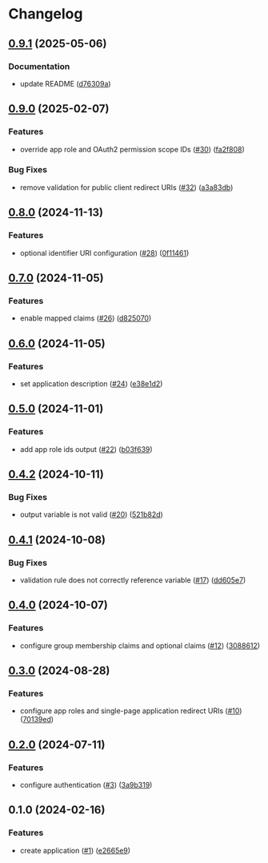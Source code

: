 # Changelog

## [0.9.1](https://github.com/equinor/terraform-azuread-app/compare/v0.9.0...v0.9.1) (2025-05-06)


### Documentation

* update README ([d76309a](https://github.com/equinor/terraform-azuread-app/commit/d76309ac4d0856d5e56e1b3282b0dd2635e90ea7))

## [0.9.0](https://github.com/equinor/terraform-azuread-app/compare/v0.8.0...v0.9.0) (2025-02-07)


### Features

* override app role and OAuth2 permission scope IDs ([#30](https://github.com/equinor/terraform-azuread-app/issues/30)) ([fa2f808](https://github.com/equinor/terraform-azuread-app/commit/fa2f808e8cb1688130380406b167b44ccbfb8c8d))


### Bug Fixes

* remove validation for public client redirect URIs ([#32](https://github.com/equinor/terraform-azuread-app/issues/32)) ([a3a83db](https://github.com/equinor/terraform-azuread-app/commit/a3a83db934ad8081f7e98f067bc2d2500bf2cc2a))

## [0.8.0](https://github.com/equinor/terraform-azuread-app/compare/v0.7.0...v0.8.0) (2024-11-13)


### Features

* optional identifier URI configuration  ([#28](https://github.com/equinor/terraform-azuread-app/issues/28)) ([0f11461](https://github.com/equinor/terraform-azuread-app/commit/0f11461b53e671b7c07d03ddeb8051cc9226b68d))

## [0.7.0](https://github.com/equinor/terraform-azuread-app/compare/v0.6.0...v0.7.0) (2024-11-05)


### Features

* enable mapped claims ([#26](https://github.com/equinor/terraform-azuread-app/issues/26)) ([d825070](https://github.com/equinor/terraform-azuread-app/commit/d825070ac28d2cb69eed46ecd631acff7cb926b9))

## [0.6.0](https://github.com/equinor/terraform-azuread-app/compare/v0.5.0...v0.6.0) (2024-11-05)


### Features

* set application description ([#24](https://github.com/equinor/terraform-azuread-app/issues/24)) ([e38e1d2](https://github.com/equinor/terraform-azuread-app/commit/e38e1d2d1bb9ad836bd201877058048af81a7af4))

## [0.5.0](https://github.com/equinor/terraform-azuread-app/compare/v0.4.2...v0.5.0) (2024-11-01)


### Features

* add app role ids output ([#22](https://github.com/equinor/terraform-azuread-app/issues/22)) ([b03f639](https://github.com/equinor/terraform-azuread-app/commit/b03f639de79131ed91ac55b0be00540f23a43976))

## [0.4.2](https://github.com/equinor/terraform-azuread-app/compare/v0.4.1...v0.4.2) (2024-10-11)


### Bug Fixes

* output variable is not valid ([#20](https://github.com/equinor/terraform-azuread-app/issues/20)) ([521b82d](https://github.com/equinor/terraform-azuread-app/commit/521b82d016b28108a962b2a32b6c728411b3a721))

## [0.4.1](https://github.com/equinor/terraform-azuread-app/compare/v0.4.0...v0.4.1) (2024-10-08)


### Bug Fixes

* validation rule does not correctly reference variable ([#17](https://github.com/equinor/terraform-azuread-app/issues/17)) ([dd605e7](https://github.com/equinor/terraform-azuread-app/commit/dd605e728a0b5df6df5eceb3d31f8104a02072bb))

## [0.4.0](https://github.com/equinor/terraform-azuread-app/compare/v0.3.0...v0.4.0) (2024-10-07)


### Features

* configure group membership claims and optional claims ([#12](https://github.com/equinor/terraform-azuread-app/issues/12)) ([3088612](https://github.com/equinor/terraform-azuread-app/commit/3088612d680b0095102c619d0b05bbbdbfcfd082))

## [0.3.0](https://github.com/equinor/terraform-azuread-app/compare/v0.2.0...v0.3.0) (2024-08-28)


### Features

* configure app roles and single-page application redirect URIs ([#10](https://github.com/equinor/terraform-azuread-app/issues/10)) ([70139ed](https://github.com/equinor/terraform-azuread-app/commit/70139ed40a9423637e666349dbfbb766c31461ff))

## [0.2.0](https://github.com/equinor/terraform-azuread-app/compare/v0.1.0...v0.2.0) (2024-07-11)


### Features

* configure authentication ([#3](https://github.com/equinor/terraform-azuread-app/issues/3)) ([3a9b319](https://github.com/equinor/terraform-azuread-app/commit/3a9b319f0046a4216d202e1196938181a544f0b9))

## 0.1.0 (2024-02-16)


### Features

* create application ([#1](https://github.com/equinor/terraform-azuread-app/issues/1)) ([e2665e9](https://github.com/equinor/terraform-azuread-app/commit/e2665e900e3c9f32243de4970b83830e945a7aa6))
